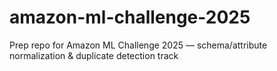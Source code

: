 # amazon-ml-challenge-2025
Prep repo for Amazon ML Challenge 2025 — schema/attribute normalization &amp; duplicate detection track
